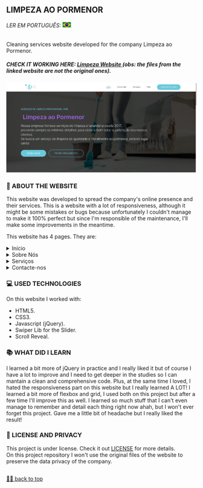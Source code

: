 ## LIMPEZA AO PORMENOR

###### LER EM PORTUGUÊS: <kbd>[<img title="Bandeira do Brasil" alt="Portugues" src="imgs/br.jpg" width="22">](translation/pt/README.pt.md)</kbd> <br>

<p> Cleaning services website developed for the company Limpeza ao Pormenor. <p>
  
##### CHECK IT WORKING HERE: <a href="http://limpezaproject.epizy.com"> Limpeza Website </a> (obs: the files from the linked website are not the original ones). <br>

![Final Result](/imgs/preview.png) <br>

### 📑 ABOUT THE WEBSITE
This website was developed to spread the company's online presence and their services. This is a website with a lot of responsiveness, although it might be some mistakes or bugs because unfortunately I couldn't manage to make it 100% perfect but since I'm responsible of the maintenance, I'll make some improvements in the meantime. <br>

This website has 4 pages. They are: <br>
<details>
  <summary>Início</summary> <br>
  <p> the Início page has:</p>
  - the menu. <br>
  - the header with a background picture, a small paragraph introducing the company and it's services, a button redirecting to the Sobre Nós page and another button redirecting to the Serviços page right to the fixed prices section. <br>
  - a section for the company's services features. <br>
  - a section with slogan and a button redirecting to the Serviços page. <br>
  - a section with FAQ. <br>
  - the footer with the logo and buttons redirecting to the company's social media, email and telephone number.
</details>

<details>
  <summary>Sobre Nós</summary> <br>
  <p> the Sobre Nós page has:</p>
  - the menu. <br>
  - a whole section with details about the company and it's services, with a button at the bottom of the section that redirects to the Serviços page slider. <br>
  - the footer with the logo and buttons redirecting to the company's social media, email and telephone number.
</details>

<details>
  <summary>Serviços</summary> <br>
  <p> the Serviços page has:</p>
  - the menu. <br>
  - the header with a background picture and a small paragraph explaining the purpose of the Serviços page. <br>
  - a section with an interactive slider presenting the company's services. On the 		computer, the user can switch through the services using the mousewheel and also clicking on the dots at the right of the slider. On the mobile the user can just swipe left and right. <br>
  - a section with the most asked services and it's fixed prices, with buttons that redirects to the email with an automatic message that can be diferent depending on the service. <br>
  - the footer with the logo and buttons redirecting to the company's social media, email and telephone number.
</details>
  
<details>
  <summary>Contacte-nos</summary> <br>
  <p> the Contacte-nos page has:</p>
  - the menu. <br>
  - a section with the company's social media, email and telephone number.<br>
  - a section with a contact form. <br>
  - a section with the company's business hours and location. <br>
  - the footer with the logo and buttons redirecting to the company's social media, email and telephone number.
</details>

### 💻 USED TECHNOLOGIES
On this website I worked with: <br>
- HTML5.
- CSS3.
- Javascript (jQuery).
- Swiper Lib for the Slider.
- Scroll Reveal.

### 📚 WHAT DID I LEARN
I learned a bit more of jQuery in practice and I really liked it but of course I have a lot to improve and I need to get deeper in the studies so I can mantain a clean and comprehensive code. Plus, at the same time I loved, I hated the responsiveness part on this website but I really learned A LOT! I learned a bit more of flexbox and grid, I used both on this project but after a few time I'll improve this as well. I learned so much stuff that I can't even manage to remember and detail each thing right now ahah, but I won't ever forget this project. Gave me a little bit of headache but I really liked the result!

### 🍜 LICENSE AND PRIVACY

This project is under license. Check it out [LICENSE](LICENSE.md) for more details.<br>
On this project repository I won't use the original files of the website to preserve the data privacy of the company.
 
##

[☝🏽 back to top](#pinkfolio)
